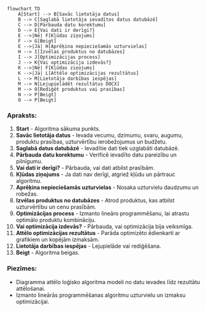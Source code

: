 ```mermaid
flowchart TD
    A[Start] --> B[Savāc lietotāja datus]
    B --> C[Saglabā lietotāja ievadītos datus datubāzē]
    C --> D[Pārbauda datu korektumu]
    D --> E{Vai dati ir derīgi?}
    E -->|Nē| F[Kļūdas ziņojums]
    F --> G[Beigt]
    E -->|Jā| H[Aprēķina nepieciešamās uzturvielas]
    H --> I[Izvēlas produktus no datubāzes]
    I --> J[Optimizācijas process]
    J --> K{Vai optimizācija izdevās?}
    K -->|Nē| F[Kļūdas ziņojums]
    K -->|Jā| L[Attēlo optimizācijas rezultātus]
    L --> M[Lietotāja darbības iespējas]
    M --> N[Lejupielādēt rezultātus DOCX]
    M --> O[Rediģēt produktus vai prasības]
    N --> P[Beigt]
    O --> P[Beigt]
```

### **Apraksts:**
1. **Start** - Algoritma sākuma punkts.
2. **Savāc lietotāja datus** - Ievada vecumu, dzimumu, svaru, augumu, produktu prasības, uzturvērtību ierobežojumus un budžetu.
3. **Saglabā datus datubāzē** - Ievadītie dati tiek uzglabāti datubāzē.
4. **Pārbauda datu korektumu** - Verificē ievadīto datu pareizību un pilnīgumu.
5. **Vai dati ir derīgi?** - Pārbauda, vai dati atbilst prasībām.
6. **Kļūdas ziņojums** - Ja dati nav derīgi, atgriež kļūdu un pārtrauc algoritmu.
7. **Aprēķina nepieciešamās uzturvielas** - Nosaka uzturvielu daudzumu un robežas.
8. **Izvēlas produktus no datubāzes** - Atrod produktus, kas atbilst uzturvērtību un cenu prasībām.
9. **Optimizācijas process** - Izmanto lineāro programmēšanu, lai atrastu optimālo produktu kombināciju.
10. **Vai optimizācija izdevās?** - Pārbauda, vai optimizācija bija veiksmīga.
11. **Attēlo optimizācijas rezultātus** - Parāda optimizēto ēdienkarti ar grafikiem un kopējām izmaksām.
12. **Lietotāja darbības iespējas** - Lejupielāde vai rediģēšana.
13. **Beigt** - Algoritma beigas.

### **Piezīmes:**
- Diagramma attēlo loģisko algoritma modeli no datu ievades līdz rezultātu attēlošanai.
- Izmanto lineārās programmēšanas algoritmu uzturvielu un izmaksu optimizācijai.
